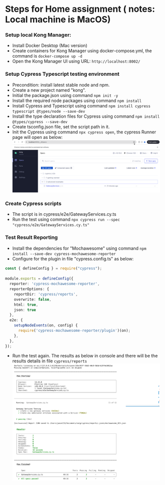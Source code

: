 # Steps for Home assignment ( notes: Local machine is MacOS)

### Setup local Kong Manager:
- Install Docker Desktop (Mac version)
- Create containers for Kong Manager using docker-compose.yml, the command is `docker-compose up -d`
- Open the Kong Manager UI using URL: `http://localhost:8002/`


### Setup Cypress Typescript testing environment
- Precondition: install latest stable node and npm.
- Create a new project named "kong".
- Initial the package.json using command `npm init -y`
- Install the required node packages using command `npm install`
- Install Cypress and Typescript using command `npm install cypress typescript @types/node --save-dev`
- Install the type declaration files for Cypress using command `npm install @types/cypress --save-dev`
- Create tsconfig.json file, set the script path in it.
- Init the Cypress using command `npx cypress open`, the cypress Runner page will open as below:
![alt text](image.png)

### Create Cypress scripts 
- The script is in cypress/e2e/GatewayServices.cy.ts
- Run the test using command `npx cypress run --spec "cypress/e2e/GatewayServices.cy.ts"`


### Test Result Reporting
- Install the dependencies for "Mochawesome" using command `npm install --save-dev cypress-mochawesome-reporter`
- Configure for the plugin in file "cypress.config.ts" as below:
```Typescript
const { defineConfig } = require("cypress");

module.exports = defineConfig({
  reporter: 'cypress-mochawesome-reporter',
  reporterOptions: {
    reportDir: 'cypress/reports',
    overwrite: false,
    html: true,
    json: true
  },
  e2e: {
    setupNodeEvents(on, config) {
      require('cypress-mochawesome-reporter/plugin')(on);
    },
  },
});
```

- Run the test again. The results as below in console and there will be the results details in file `cypress/reports`
![alt text](image-1.png)
